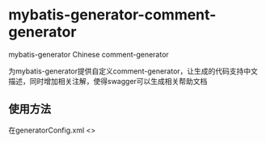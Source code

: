 # mybatis-generator-comment-generator
mybatis-generator Chinese comment-generator

为mybatis-generator提供自定义comment-generator，让生成的代码支持中文描述，同时增加相关注解，使得swagger可以生成相关帮助文档

使用方法
-
在generatorConfig.xml
<>
